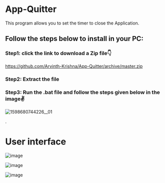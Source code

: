 # App-Quitter
This program allows you to set the timer to close the Application.

## Follow the steps below to install in your PC:
### Step1: click the link to download a Zip file👇

https://github.com/Arvinth-Krishna/App-Quitter/archive/master.zip

### Step2: Extract the file

### Step3: Run the .bat file and follow the steps given below in the image✌

![1598680744226__01](https://user-images.githubusercontent.com/49812701/91629965-312f6f00-e9eb-11ea-9eb2-0edeaa67461b.jpg)




.



# User interface

![image](https://user-images.githubusercontent.com/49812701/91629615-29ba9680-e9e8-11ea-9c7a-e9b1cdfe1413.png)


![image](https://user-images.githubusercontent.com/49812701/91636747-9c476880-ea20-11ea-95cf-250f772dbf2d.png)


![image](https://user-images.githubusercontent.com/49812701/91636803-fba57880-ea20-11ea-9518-f7fe8b2eeef9.png)

